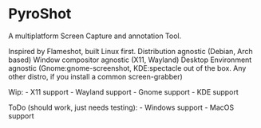 # PyroShot

A multiplatform Screen Capture and annotation Tool.

Inspired by Flameshot, built Linux first.
Distribution agnostic (Debian, Arch based)
Window compositor agnostic (X11, Wayland)
Desktop Environment agnostic (Gnome:gnome-screenshot, KDE:spectacle out of the box. Any other distro, if you install a common screen-grabber)

Wip:
    - X11 support
    - Wayland support
    - Gnome support
    - KDE support

ToDo (should work, just needs testing):
    - Windows support
    - MacOS support